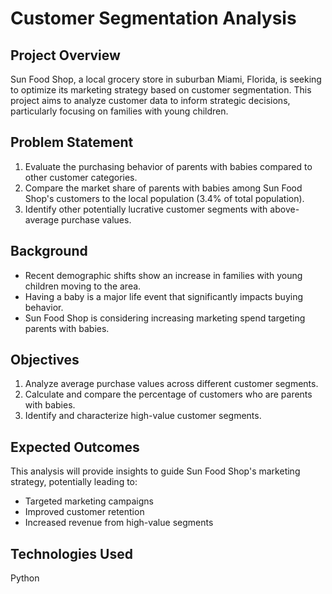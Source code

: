 # Customer Segmentation Analysis

## Project Overview

Sun Food Shop, a local grocery store in suburban Miami, Florida, is seeking to optimize its marketing strategy based on customer segmentation. This project aims to analyze customer data to inform strategic decisions, particularly focusing on families with young children.

## Problem Statement

1. Evaluate the purchasing behavior of parents with babies compared to other customer categories.
2. Compare the market share of parents with babies among Sun Food Shop's customers to the local population (3.4% of total population).
3. Identify other potentially lucrative customer segments with above-average purchase values.

## Background

- Recent demographic shifts show an increase in families with young children moving to the area.
- Having a baby is a major life event that significantly impacts buying behavior.
- Sun Food Shop is considering increasing marketing spend targeting parents with babies.

## Objectives

1. Analyze average purchase values across different customer segments.
2. Calculate and compare the percentage of customers who are parents with babies.
3. Identify and characterize high-value customer segments.

## Expected Outcomes

This analysis will provide insights to guide Sun Food Shop's marketing strategy, potentially leading to:
- Targeted marketing campaigns
- Improved customer retention
- Increased revenue from high-value segments

## Technologies Used

Python

